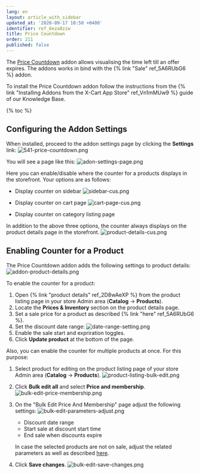 ```yaml
---
lang: en
layout: article_with_sidebar
updated_at: '2020-09-17 10:50 +0400'
identifier: ref_6eza8zzw
title: Price Countdown
order: 211
published: false
---
```

The [Price Countdown](https://market.x-cart.com/addons/price-countdown.html "Price Countdown") addon allows visualising the time left till an offer expires. The addons works in bind with the {% link "Sale" ref_5A6RUbG6 %} addon.

To install the Price Countdown addon follow the instructions from the {% link "Installing Addons from the X-Cart App Store" ref_Vn1mMUw9 %} guide of our Knowledge Base.

{% toc %}

## Configuring the Addon Settings

When installed, proceed to the addon settings page by clicking the **Settings** link:
![541-price-countdown.png]({{site.baseurl}}/attachments/ref_6eza8zzw/541-price-countdown.png)

You will see a page like this:
![adon-settings-page.png]({{site.baseurl}}/attachments/ref_6eza8zzw/adon-settings-page.png)

Here you can enable/disable where the counter for a products displays in the storefront. Your options are as follows:
* Display counter on sidebar
![sidebar-cus.png]({{site.baseurl}}/attachments/ref_6eza8zzw/sidebar-cus.png)

* Display counter on cart page
![cart-page-cus.png]({{site.baseurl}}/attachments/ref_6eza8zzw/cart-page-cus.png)

* Display counter on category listing page

In addition to the above three options, the counter always displays on the product details page in the storefront.
![product-details-cus.png]({{site.baseurl}}/attachments/ref_6eza8zzw/product-details-cus.png)

## Enabling Counter for a Product

The Price Countdown addon adds the following settings to product details:
![addon-product-details.png]({{site.baseurl}}/attachments/ref_6eza8zzw/addon-product-details.png)

To enable the counter for a product:

1. Open {% link "product details" ref_2D8wAeXP %} from the product listing page in your store Admin area (**Catalog** -> **Products**).
2. Locate the **Prices & Inventory** section on the product details page.
3. Set a sale price for a product as described {% link "here" ref_5A6RUbG6 %}.
4. Set the discount date range:
   ![date-range-setting.png]({{site.baseurl}}/attachments/ref_6eza8zzw/date-range-setting.png)
5. Enable the sale start and expriration toggles.
6. Click **Update product** at the bottom of the page.

Also, you can enable the counter for multiple products at once. For this purpose:

1. Select product for editing on the product listing page of your store Admin area (**Catalog** -> **Products**).
   ![product-listing-bulk-edit.png]({{site.baseurl}}/attachments/ref_6eza8zzw/product-listing-bulk-edit.png)

2. Click **Bulk edit all** and select **Price and membership**.
   ![bulk-edit-price-membership.png]({{site.baseurl}}/attachments/ref_6eza8zzw/bulk-edit-price-membership.png)

3. On the "Bulk Edit Price And Membership" page adjust the following settings:
   ![bulk-edit-parameters-adjust.png]({{site.baseurl}}/attachments/ref_6eza8zzw/bulk-edit-parameters-adjust.png)
   * Discount date range
   * Start sale at discount start time
   * End sale when discounts expire
   
   In case the selected products are not on sale, adjust the related parameters as well as described [here](https://kb.x-cart.com/modules/bulk_edit.html#bulk-edit-price-and-membership "Price Countdown").
4. Click **Save changes**.
   ![bulk-edit-save-changes.png]({{site.baseurl}}/attachments/ref_6eza8zzw/bulk-edit-save-changes.png)
